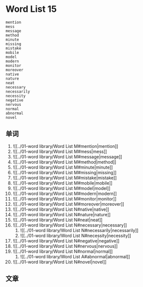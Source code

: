 # Word List 15

	mention
	mess
	message
	method
	minute
	missing
	mistake
	mobile
	model
	modern
	monitor
	moreover
	native
	nature
	neat
	necessary
	necessarily
	necessity
	negative
	nervous
	normal
	abnormal
	novel

## 单词

1. ![[../01-word library/Word List M#mention|mention]]
2. ![[../01-word library/Word List M#mess|mess]]
3. ![[../01-word library/Word List M#message|message]]
4. ![[../01-word library/Word List M#method|method]]
5. ![[../01-word library/Word List M#minute|minute]]
6. ![[../01-word library/Word List M#missing|missing]]
7. ![[../01-word library/Word List M#mistake|mistake]]
8. ![[../01-word library/Word List M#mobile|mobile]]
9. ![[../01-word library/Word List M#model|model]]
10. ![[../01-word library/Word List M#modern|modern]]
11. ![[../01-word library/Word List M#monitor|monitor]]
12. ![[../01-word library/Word List M#moreover|moreover]]
13. ![[../01-word library/Word List N#native|native]]
14. ![[../01-word library/Word List N#nature|nature]]
15. ![[../01-word library/Word List N#neat|neat]]
16. ![[../01-word library/Word List N#necessary|necessary]]
	1. ![[../01-word library/Word List N#necessarily|necessarily]]
	2. ![[../01-word library/Word List N#necessity|necessity]]
17. ![[../01-word library/Word List N#negative|negative]]
18. ![[../01-word library/Word List N#nervous|nervous]]
19. ![[../01-word library/Word List N#normal|normal]]
	1. ![[../01-word library/Word List A#abnormal|abnormal]]
20. ![[../01-word library/Word List N#novel|novel]]

## 文章

